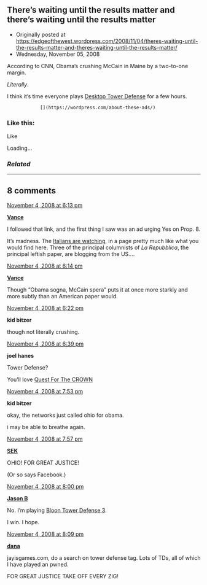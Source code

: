 ## There’s waiting until the results matter and there’s waiting until the results matter

 * Originally posted at https://edgeofthewest.wordpress.com/2008/11/04/theres-waiting-until-the-results-matter-and-theres-waiting-until-the-results-matter/
 * Wednesday, November 05, 2008

According to CNN, Obama’s crushing McCain in Maine by a two-to-one margin.  

_Literally_. 

I think it’s time everyone plays [Desktop Tower Defense](http://www.handdrawngames.com/DesktopTD/Game.asp) for a few hours.

		

			

				[](https://wordpress.com/about-these-ads/)
				

					
				

			

		

### Like this:

Like

 
Loading...

[]()

### _Related_

	

* * *

		

## 8 comments

		

	

		

[November 4, 2008 at 6:13 pm](https://edgeofthewest.wordpress.com/2008/11/04/theres-waiting-until-the-results-matter-and-theres-waiting-until-the-results-matter/#comment-25345)

**[Vance](https://edgeofthewest.wordpress.com/)**

					

		

I followed that link, and the first thing I saw was an ad urging Yes on Prop. 8.

It’s madness. The [Italians are watching](http://www.repubblica.it/speciale/2008/elezioni\_usa/index.html), in a page pretty much like what you would find here. Three of the principal columnists of _La Repubblica_, the principal leftish paper, are blogging from the US….

		

		

						

	

	

		

[November 4, 2008 at 6:14 pm](https://edgeofthewest.wordpress.com/2008/11/04/theres-waiting-until-the-results-matter-and-theres-waiting-until-the-results-matter/#comment-25346)

**[Vance](https://edgeofthewest.wordpress.com/)**

					

		

Though “Obama sogna, McCain spera” puts it at once more starkly and more subtly than an American paper would.

		

		

						

	

	

		

[November 4, 2008 at 6:22 pm](https://edgeofthewest.wordpress.com/2008/11/04/theres-waiting-until-the-results-matter-and-theres-waiting-until-the-results-matter/#comment-25347)

**kid bitzer**

					

		

though not literally crushing.

		

		

						

	

	

		

[November 4, 2008 at 6:39 pm](https://edgeofthewest.wordpress.com/2008/11/04/theres-waiting-until-the-results-matter-and-theres-waiting-until-the-results-matter/#comment-25348)

**joel hanes**

					

		

Tower Defense?  

You’ll love [Quest For The CROWN](http://www.onemorelevel.com/game/quest\_for\_the\_crown)

		

		

						

	

	

		

[November 4, 2008 at 7:53 pm](https://edgeofthewest.wordpress.com/2008/11/04/theres-waiting-until-the-results-matter-and-theres-waiting-until-the-results-matter/#comment-25351)

**kid bitzer**

					

		

okay, the networks just called ohio for obama.

i may be able to breathe again.

		

		

						

	

	

		

[November 4, 2008 at 7:57 pm](https://edgeofthewest.wordpress.com/2008/11/04/theres-waiting-until-the-results-matter-and-theres-waiting-until-the-results-matter/#comment-25352)

**[SEK](http://acephalous.typepad.com/)**

					

		

OHIO!  FOR GREAT JUSTICE!

(Or so says Facebook.)

		

		

						

	

	

		

[November 4, 2008 at 8:00 pm](https://edgeofthewest.wordpress.com/2008/11/04/theres-waiting-until-the-results-matter-and-theres-waiting-until-the-results-matter/#comment-25353)

**[Jason B](http://notnotnegative.blogspot.com/)**

					

		

No. I’m playing [Bloon Tower Defense 3](http://www.ninjakiwi.com/templates/gameajax.php?name=Bloons%!T(MISSING)ower%!D(MISSING)efense%!&(MISSING)game=http://www.ninjakiwi.com/images/stories/Games/bloonstd3.swf).

I win. I hope.

		

		

						

	

	

		

[November 4, 2008 at 8:09 pm](https://edgeofthewest.wordpress.com/2008/11/04/theres-waiting-until-the-results-matter-and-theres-waiting-until-the-results-matter/#comment-25354)

**[dana](https://edgeofthewest.wordpress.com)**

					

		

jayisgames.com, do a search on tower defense tag.  Lots of TDs, all of which I have played an pwned.

FOR GREAT JUSTICE TAKE OFF EVERY ZIG!

		

		

						

	

	

		

		

	

	  